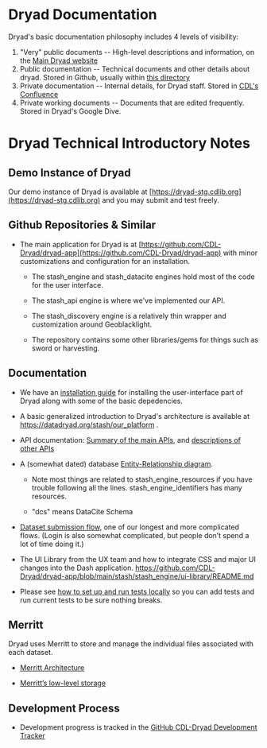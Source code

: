 Dryad Documentation
======================


Dryad's basic documentation philosophy includes 4 levels of
visibility:
1. "Very" public documents -- High-level descriptions and information, on the [Main Dryad website](https://datadryad.org)
2. Public documentation -- Technical documents and other details about dryad. Stored in Github, usually within [this directory](https://github.com/CDL-Dryad/dryad-app/tree/main/documentation)
3. Private documentation -- Internal details, for Dryad staff. Stored in [CDL's Confluence](https://confluence.ucop.edu/display/Stash/Dryad+Developer+Corner)
4. Private working documents -- Documents that are edited frequently. Stored in Dryad's Google Dive.


# Dryad Technical Introductory Notes

## Demo Instance of Dryad

Our demo instance of Dryad is available at [https://dryad-stg.cdlib.org](https://dryad-stg.cdlib.org) and you may submit and test freely.

## Github Repositories & Similar

* The main application for Dryad is at [https://github.com/CDL-Dryad/dryad-app](https://github.com/CDL-Dryad/dryad-app) with minor customizations and configuration for an installation. 

    * The stash_engine and stash_datacite engines hold most of the code for the user interface.

    * The stash_api engine is where we've implemented our API.

    * The stash_discovery engine is a relatively thin wrapper and customization around Geoblacklight.

    * The repository contains some other libraries/gems for things such as sword or harvesting.

## Documentation

* We have an [installation guide](dryad_install.md) for installing the user-interface part of Dryad along with some of the basic depedencies.

* A basic generalized introduction to Dryad's architecture is
  available at https://datadryad.org/stash/our_platform .

* API documentation: [Summary of the main APIs](https://datadryad.org/api/v2/docs/), and [descriptions of other APIs](apis)

* A (somewhat dated) database [Entity-Relationship diagram](other_files/dash_er_2018-06.pdf).

    * Note most things are related to stash_engine_resources if you have trouble following all the lines.  stash_engine_identifiers has many resources.

    * "dcs" means DataCite Schema

* [Dataset submission flow](submission_flow.md), one of our longest and more complicated flows.  (Login is also somewhat complicated, but people don’t spend a lot of time doing it.)

* The UI Library from the UX team and how to integrate CSS and major UI changes into the Dash application.  https://github.com/CDL-Dryad/dryad-app/blob/main/stash/stash_engine/ui-library/README.md

* Please see [how to set up and run tests locally](local_testing_setup.md) so you can add tests and run current tests to be sure nothing breaks.

## Merritt

Dryad uses Merritt to store and manage the individual files associated
with each dataset.

* [Merritt Architecture](https://github.com/CDLUC3/mrt-doc/wiki/Architecture)

* [Merritt’s low-level storage](https://github.com/CDLUC3/mrt-doc/wiki/Storage)

## Development Process

* Development progress is tracked in the [GitHub CDL-Dryad Development Tracker](https://github.com/CDL-Dryad/dryad-product-roadmap/projects)

